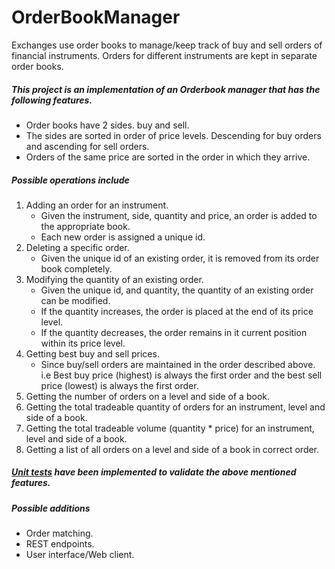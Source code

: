 # OrderBookManager

Exchanges use order books to manage/keep track of buy and sell orders of financial instruments.
Orders for different instruments are kept in separate order books.

##### This project is an implementation of an Orderbook manager that has the following features.
* Order books have 2 sides. buy and sell.
* The sides are sorted in order of price levels. Descending for buy orders and ascending for sell orders.
* Orders of the same price are sorted in the order in which they arrive.

##### Possible operations include
1. Adding an order for an instrument.
    * Given the instrument, side, quantity and price, an order is added to the appropriate book.
    * Each new order is assigned a unique id.
2. Deleting a specific order.
    * Given the unique id of an existing order, it is removed from its order book completely.
3. Modifying the quantity of an existing order.
    * Given the unique id, and quantity, the quantity of an existing order can be modified.
    * If the quantity increases, the order is placed at the end of its price level.
    * If the quantity decreases, the order remains in it current position within its price level.
4. Getting best buy and sell prices.
    * Since buy/sell orders are maintained in the order described above. i.e Best buy price (highest) is always the first order and the best
    sell price (lowest) is always the first order.
5. Getting the number of orders on a level and side of a book.
6. Getting the total tradeable quantity of orders for an instrument, level and side of a book.
7. Getting the total tradeable volume (quantity * price) for an instrument, level and side of a book.
8. Getting a list of all orders on a level and side of a book in correct order.

##### [Unit tests][1] have been implemented to validate the above mentioned features.

##### Possible additions
* Order matching.
* REST endpoints.
* User interface/Web client.

[1]: src/test/java


